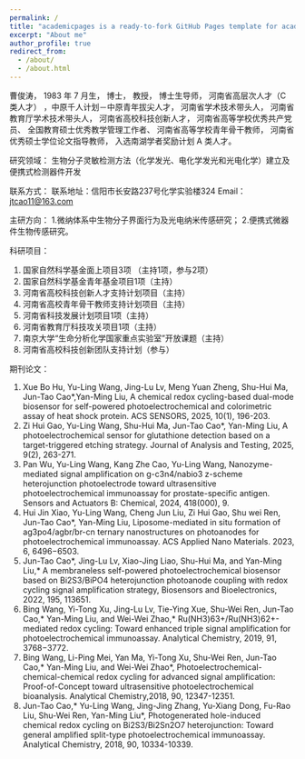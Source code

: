 ```yaml
---
permalink: /
title: "academicpages is a ready-to-fork GitHub Pages template for academic personal websites"
excerpt: "About me"
author_profile: true
redirect_from: 
  - /about/
  - /about.html
---
```


曹俊涛， 1983 年 7 月生， 博士， 教授， 博士生导师， 河南省高层次人才（C 类人才） ，中原千人计划－中原青年拔尖人才， 河南省学术技术带头人， 河南省教育厅学术技术带头人， 河南省高校科技创新人才， 河南省高等学校优秀共产党员、 全国教育硕士优秀教学管理工作者、 河南省高等学校青年骨干教师， 河南省优秀硕士学位论文指导教师， 入选南湖学者奖励计划 A 类人才。

研究领域：
生物分子灵敏检测方法（化学发光、电化学发光和光电化学）建立及便携式检测器件开发

联系方式：
联系地址：信阳市长安路237号化学实验楼324
Email：jtcao11@163.com

主研方向：
1.微纳体系中生物分子界面行为及光电纳米传感研究；
2.便携式微器件生物传感研究。

科研项目：
1. 国家自然科学基金面上项目3项 （主持1项，参与2项）
2. 国家自然科学基金青年基金项目1项（主持）
3. 河南省高校科技创新人才支持计划项目（主持）
4. 河南省高校青年骨干教师支持计划项目（主持）
5. 河南省科技发展计划项目1项（主持）
6. 河南省教育厅科技攻关项目1项（主持）
7. 南京大学“生命分析化学国家重点实验室”开放课题（主持）
8. 河南省高校科技创新团队支持计划（参与）

期刊论文：
1. Xue Bo Hu, Yu-Ling Wang, Jing-Lu Lv, Meng Yuan Zheng, Shu-Hui Ma, Jun-Tao Cao*,Yan-Ming Liu, A chemical redox cycling-based dual-mode biosensor for self-powered photoelectrochemical and colorimetric assay of heat shock protein. ACS SENSORS, 2025, 10(1), 196-203.
2. Zi Hui Gao, Yu-Ling Wang, Shu-Hui Ma, Jun-Tao Cao*, Yan-Ming Liu, A photoelectrochemical sensor for glutathione detection based on a target-triggered etching strategy. Journal of Analysis and Testing, 2025, 9(2), 263-271.
3. Pan Wu, Yu-Ling Wang, Kang Zhe Cao, Yu-Ling Wang,  Nanozyme-mediated signal amplification on g-c3n4/nabio3 z-scheme heterojunction photoelectrode toward ultrasensitive photoelectrochemical immunoassay for prostate-specific antigen. Sensors and Actuators B: Chemical, 2024, 418(000), 9.
4. Hui Jin Xiao, Yu-Ling Wang, Cheng Jun Liu, Zi Hui Gao, Shu wei Ren, Jun-Tao Cao*, Yan-Ming Liu, Liposome-mediated in situ formation of ag3po4/agbr/br-cn ternary nanostructures on photoanodes for photoelectrochemical immunoassay. ACS Applied Nano Materials. 2023, 6, 6496−6503.
5. Jun-Tao Cao*, Jing-Lu Lv, Xiao-Jing Liao, Shu-Hui Ma, and Yan-Ming Liu,* A membraneless self-powered photoelectrochemical biosensor based on Bi2S3/BiPO4 heterojunction photoanode coupling with redox cycling signal amplification strategy, Biosensors and Bioelectronics, 2022, 195, 113651.
6. Bing Wang, Yi-Tong Xu, Jing-Lu Lv, Tie-Ying Xue, Shu-Wei Ren, Jun-Tao Cao,* Yan-Ming Liu, and Wei-Wei Zhao,* Ru(NH3)63+/Ru(NH3)62+-mediated redox cycling: Toward enhanced triple signal amplification for photoelectrochemical immunoassay. Analytical Chemistry, 2019, 91, 3768−3772.
7. Bing Wang, Li-Ping Mei, Yan Ma, Yi-Tong Xu, Shu-Wei Ren, Jun-Tao Cao,* Yan-Ming Liu, and Wei-Wei Zhao*, Photoelectrochemical-chemical-chemical redox cycling for advanced signal amplification: Proof-of-Concept toward ultrasensitive photoelectrochemical bioanalysis. Analytical Chemistry,2018, 90, 12347-12351.
8. Jun-Tao Cao,* Yu-Ling Wang, Jing-Jing Zhang, Yu-Xiang Dong, Fu-Rao Liu, Shu-Wei Ren, Yan-Ming Liu*, Photogenerated hole-induced chemical redox cycling on Bi2S3/Bi2Sn2O7 heterojunction: Toward general amplified split-type photoelectrochemical immunoassay. Analytical Chemistry, 2018, 90, 10334-10339.
